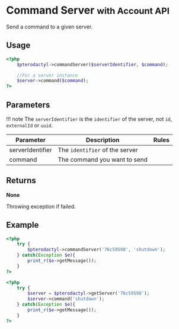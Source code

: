 # Command Server <small>with Account API</small>
Send a command to a given server.

## Usage
``` php
<?php
	$pterodactyl->commandServer($serverIdentifier, $command);

	//For a server instance
	$server->command($command);
?>
```

## Parameters

!!! note
    The `serverIdentifier` is the `identifier` of the server, not `id`, `externalId` or `uuid`.

| Parameter | Description | Rules |
| - | - | - |
| serverIdentifier | The `identifier` of the server | |
| command | The command you want to send | |

## Returns
**None**

Throwing exception if failed.

## Example

``` php
<?php
	try {
		$pterodactyl->commandServer('76c59598', 'shutdown');
	} catch(Exception $e){
		print_r($e->getMessage());
	}
?>
```

``` php
<?php
	try {
		$server = $pterodactyl->getServer('76c59598');
		$server->command('shutdown');
	} catch(Exception $e){
		print_r($e->getMessage());
	}
?>
```